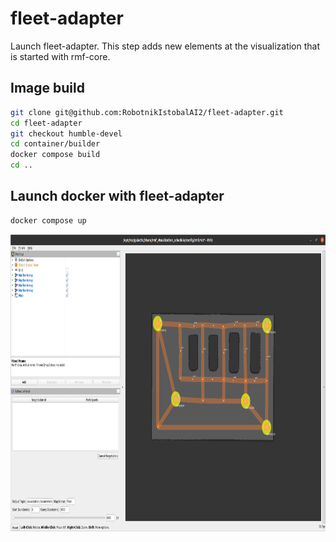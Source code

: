 # fleet-adapter

Launch fleet-adapter.  This step adds new elements at the visualization that is started with rmf-core.

## Image build

```bash
git clone git@github.com:RobotnikIstobalAI2/fleet-adapter.git
cd fleet-adapter
git checkout humble-devel
cd container/builder
docker compose build
cd ..
```

## Launch docker with fleet-adapter

```bash
docker compose up
```

<p align="center">
  <img src="doc/fleetadapter.png" height="475" />
</p>